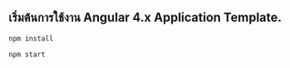 
เริ่มต้นการใช้งาน Angular 4.x Application Template.
---------------------------------------------------

```
npm install 

npm start
```
